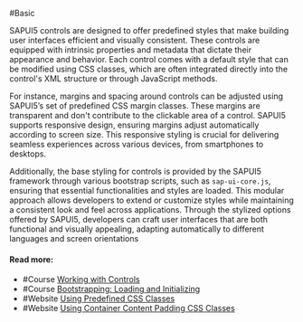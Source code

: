 #Basic 

SAPUI5 controls are designed to offer predefined styles that make building user interfaces efficient and visually consistent. These controls are equipped with intrinsic properties and metadata that dictate their appearance and behavior. Each control comes with a default style that can be modified using CSS classes, which are often integrated directly into the control's XML structure or through JavaScript methods.

For instance, margins and spacing around controls can be adjusted using SAPUI5’s set of predefined CSS margin classes. These margins are transparent and don't contribute to the clickable area of a control. SAPUI5 supports responsive design, ensuring margins adjust automatically according to screen size. This responsive styling is crucial for delivering seamless experiences across various devices, from smartphones to desktops.

Additionally, the base styling for controls is provided by the SAPUI5 framework through various bootstrap scripts, such as `sap-ui-core.js`, ensuring that essential functionalities and styles are loaded. This modular approach allows developers to extend or customize styles while maintaining a consistent look and feel across applications. Through the stylized options offered by SAPUI5, developers can craft user interfaces that are both functional and visually appealing, adapting automatically to different languages and screen orientations
#### Read more:

-  #Course [Working with Controls](https://sapui5.hana.ondemand.com/sdk/#/topic/91f0a22d6f4d1014b6dd926db0e91070)
-  #Course [Bootstrapping: Loading and Initializing](https://sapui5.hana.ondemand.com/sdk/#/topic/a04b0d10fb494d1cb722b9e341b584ba)
-  #Website [Using Predefined CSS Classes](https://sapui5.hana.ondemand.com/sdk/#/topic/777168ffe8324873973151dae2356d1c.html)
-  #Website [Using Container Content Padding CSS Classes](https://sapui5.hana.ondemand.com/sdk/#/topic/c71f6df62dae47ca8284310a6f5fc80a)